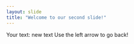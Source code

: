 ```yaml
---
layout: slide
title: "Welcome to our second slide!"
---
```

Your text: new text
Use the left arrow to go back!
